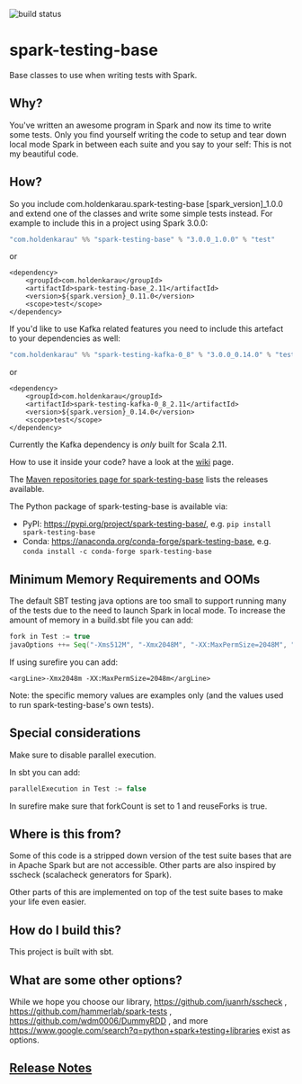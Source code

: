 ![build status](https://github.com/holdenk/spark-testing-base/actions/workflows/github-actions-basic.yml/badge.svg?branch=master)


# spark-testing-base

Base classes to use when writing tests with Spark.

## Why?

You've written an awesome program in Spark and now its time to write some tests. Only you find yourself writing the code to setup and tear down local mode Spark in between each suite and you say to your self:
This is not my beautiful code.

## How?

So you include com.holdenkarau.spark-testing-base [spark_version]_1.0.0 and extend one of the classes and write some simple tests instead.  For example to include this in a project using Spark 3.0.0:

```scala
"com.holdenkarau" %% "spark-testing-base" % "3.0.0_1.0.0" % "test"
```

or

```
<dependency>
    <groupId>com.holdenkarau</groupId>
    <artifactId>spark-testing-base_2.11</artifactId>
    <version>${spark.version}_0.11.0</version>
    <scope>test</scope>
</dependency>
```

If you'd like to use Kafka related features you need to include this artefact to your dependencies as well:

```scala
"com.holdenkarau" %% "spark-testing-kafka-0_8" % "3.0.0_0.14.0" % "test"
```

or

```
<dependency>
    <groupId>com.holdenkarau</groupId>
    <artifactId>spark-testing-kafka-0_8_2.11</artifactId>
    <version>${spark.version}_0.14.0</version>
    <scope>test</scope>
</dependency>
```

Currently the Kafka dependency is *only* built for Scala 2.11.

How to use it inside your code? have a look at the [wiki](https://github.com/holdenk/spark-testing-base/wiki) page.

The [Maven repositories page for spark-testing-base](https://mvnrepository.com/artifact/com.holdenkarau) lists the releases available.

The Python package of spark-testing-base is available via:
* PyPI: https://pypi.org/project/spark-testing-base/, e.g. `pip install spark-testing-base`
* Conda: https://anaconda.org/conda-forge/spark-testing-base, e.g. `conda install -c conda-forge spark-testing-base`

## Minimum Memory Requirements and OOMs

The default SBT testing java options are too small to support running many of the tests due to the need to launch Spark in local mode. To increase the amount of memory in a build.sbt file you can add:

```scala
fork in Test := true
javaOptions ++= Seq("-Xms512M", "-Xmx2048M", "-XX:MaxPermSize=2048M", "-XX:+CMSClassUnloadingEnabled")
```

If using surefire you can add:

```
<argLine>-Xmx2048m -XX:MaxPermSize=2048m</argLine>
```

Note: the specific memory values are examples only (and the values used to run spark-testing-base's own tests).

## Special considerations

Make sure to disable parallel execution.

In sbt you can add:

```scala
parallelExecution in Test := false
```

In surefire make sure that forkCount is set to 1 and reuseForks is true.

## Where is this from?

Some of this code is a stripped down version of the test suite bases that are in Apache Spark but are not accessible. Other parts are also inspired by sscheck (scalacheck generators for Spark).

Other parts of this are implemented on top of the test suite bases to make your life even easier.

## How do I build this?

This project is built with sbt.

## What are some other options?

While we hope you choose our library, https://github.com/juanrh/sscheck , https://github.com/hammerlab/spark-tests , https://github.com/wdm0006/DummyRDD , and more https://www.google.com/search?q=python+spark+testing+libraries exist as options.

## [Release Notes](RELEASE_NOTES.md)
